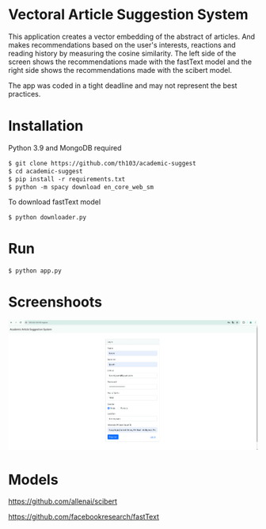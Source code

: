 # Vectoral Article Suggestion System

This application creates a vector embedding of the abstract of articles. And makes recommendations based on the user's interests, reactions and reading history by measuring the cosine similarity. The left side of the screen shows the recommendations made with the fastText model and the right side shows the recommendations made with the scibert model.

The app was coded in a tight deadline and may not represent the best practices.

# Installation

Python 3.9 and MongoDB required

```
$ git clone https://github.com/th103/academic-suggest
$ cd academic-suggest
$ pip install -r requirements.txt
$ python -m spacy download en_core_web_sm
```

To download fastText model

```
$ python downloader.py
```

# Run

```
$ python app.py
```

# Screenshoots

![Example](Example.gif)

# Models

https://github.com/allenai/scibert

https://github.com/facebookresearch/fastText
